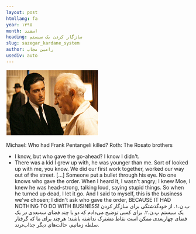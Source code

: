 ```yaml
---
layout: post
htmllang: fa
year: ۱۳۹۵
month: اسفند
heading: سازگار کردن یک سیستم
slug: sazegar_kardane_system
author: رامین مجاب
usediv: auto
---
```


![fig](/assets/imgs/sazegarkarrdanesystem.png)

Michael: Who had Frank Pentangeli killed?
Roth: The Rosato brothers
- I know, but who gave the go-ahead? I know I didn't.
- There was a kid I grew up with, he was younger than me. Sort of looked up with me, you know. We did our first work together, worked our way out of the street. […] Someone put a bullet through his eye. No one knows who gave the order. When I heard it, I wasn't angry; I knew Moe, I knew he was head-strong, talking loud, saying stupid things. So when he turned up dead, I let it go. And I said to myself, this is the business we've chosen; I didn't ask who gave the order, BECAUSE IT HAD NOTHING TO DO WITH BUSINESS! 
پ.ن.۱. از خودگذشتگی برای سازگار کردن یک سیستم 
پ.ن.۲. برای کسی توضیح می‌دادم که دو یا چند فضای سه‌بعدی در یک فضای چهاربعدی ممکن است نقاط مشترک نداشته باشند؛ هرچند برای ما که گرفتار سلطه زمانیم، حالت‌های دیگر جذاب‌ترند.
